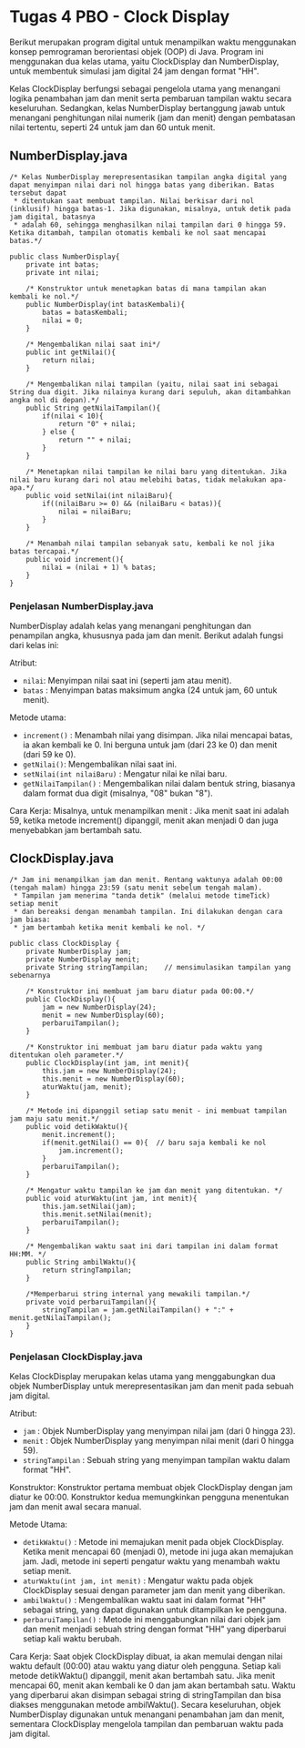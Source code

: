 #   Tugas 4 PBO - Clock Display
Berikut merupakan program digital untuk menampilkan waktu menggunakan konsep pemrograman berorientasi objek (OOP) di Java. Program ini menggunakan dua kelas utama, yaitu ClockDisplay dan NumberDisplay, untuk membentuk simulasi jam digital 24 jam dengan format "HH".

Kelas ClockDisplay berfungsi sebagai pengelola utama yang menangani logika penambahan jam dan menit serta pembaruan tampilan waktu secara keseluruhan. Sedangkan, kelas NumberDisplay bertanggung jawab untuk menangani penghitungan nilai numerik (jam dan menit) dengan pembatasan nilai tertentu, seperti 24 untuk jam dan 60 untuk menit.

## NumberDisplay.java
```
/* Kelas NumberDisplay merepresentasikan tampilan angka digital yang dapat menyimpan nilai dari nol hingga batas yang diberikan. Batas tersebut dapat 
 * ditentukan saat membuat tampilan. Nilai berkisar dari nol (inklusif) hingga batas-1. Jika digunakan, misalnya, untuk detik pada jam digital, batasnya 
 * adalah 60, sehingga menghasilkan nilai tampilan dari 0 hingga 59. Ketika ditambah, tampilan otomatis kembali ke nol saat mencapai batas.*/

public class NumberDisplay{
    private int batas;
    private int nilai;

    /* Konstruktor untuk menetapkan batas di mana tampilan akan kembali ke nol.*/
    public NumberDisplay(int batasKembali){
        batas = batasKembali;
        nilai = 0;
    }

    /* Mengembalikan nilai saat ini*/
    public int getNilai(){
        return nilai;
    }

    /* Mengembalikan nilai tampilan (yaitu, nilai saat ini sebagai String dua digit. Jika nilainya kurang dari sepuluh, akan ditambahkan angka nol di depan).*/
    public String getNilaiTampilan(){
        if(nilai < 10){
            return "0" + nilai;
        } else {
            return "" + nilai;
        }
    }

    /* Menetapkan nilai tampilan ke nilai baru yang ditentukan. Jika nilai baru kurang dari nol atau melebihi batas, tidak melakukan apa-apa.*/
    public void setNilai(int nilaiBaru){
        if((nilaiBaru >= 0) && (nilaiBaru < batas)){
            nilai = nilaiBaru;
        }
    }

    /* Menambah nilai tampilan sebanyak satu, kembali ke nol jika batas tercapai.*/
    public void increment(){
        nilai = (nilai + 1) % batas;
    }
}
```
### Penjelasan NumberDisplay.java
NumberDisplay adalah kelas yang menangani penghitungan dan penampilan angka, khususnya pada jam dan menit. Berikut adalah fungsi dari kelas ini:

Atribut:
- ```nilai```: Menyimpan nilai saat ini (seperti jam atau menit).
- ```batas``` : Menyimpan batas maksimum angka (24 untuk jam, 60 untuk menit).

Metode utama:
- ```increment()``` : Menambah nilai yang disimpan. Jika nilai mencapai batas, ia akan kembali ke 0. Ini berguna untuk jam (dari 23 ke 0) dan menit (dari 59 ke 0).
- ```getNilai()```: Mengembalikan nilai saat ini.
- ```setNilai(int nilaiBaru)``` : Mengatur nilai ke nilai baru.
- ```getNilaiTampilan()``` : Mengembalikan nilai dalam bentuk string, biasanya dalam format dua digit (misalnya, "08" bukan "8").

Cara Kerja:
Misalnya, untuk menampilkan menit :
Jika menit saat ini adalah 59, ketika metode increment() dipanggil, menit akan menjadi 0 dan juga menyebabkan jam bertambah satu.

## ClockDisplay.java
```
/* Jam ini menampilkan jam dan menit. Rentang waktunya adalah 00:00 (tengah malam) hingga 23:59 (satu menit sebelum tengah malam).
 * Tampilan jam menerima "tanda detik" (melalui metode timeTick) setiap menit
 * dan bereaksi dengan menambah tampilan. Ini dilakukan dengan cara jam biasa:
 * jam bertambah ketika menit kembali ke nol. */

public class ClockDisplay {
    private NumberDisplay jam;
    private NumberDisplay menit;
    private String stringTampilan;    // mensimulasikan tampilan yang sebenarnya
    
    /* Konstruktor ini membuat jam baru diatur pada 00:00.*/
    public ClockDisplay(){
        jam = new NumberDisplay(24);
        menit = new NumberDisplay(60);
        perbaruiTampilan();
    }

    /* Konstruktor ini membuat jam baru diatur pada waktu yang ditentukan oleh parameter.*/
    public ClockDisplay(int jam, int menit){
        this.jam = new NumberDisplay(24);
        this.menit = new NumberDisplay(60);
        aturWaktu(jam, menit);
    }

    /* Metode ini dipanggil setiap satu menit - ini membuat tampilan jam maju satu menit.*/
    public void detikWaktu(){
        menit.increment();
        if(menit.getNilai() == 0){  // baru saja kembali ke nol
            jam.increment();
        }
        perbaruiTampilan();
    }

    /* Mengatur waktu tampilan ke jam dan menit yang ditentukan. */
    public void aturWaktu(int jam, int menit){
        this.jam.setNilai(jam);
        this.menit.setNilai(menit);
        perbaruiTampilan();
    }

    /* Mengembalikan waktu saat ini dari tampilan ini dalam format HH:MM. */
    public String ambilWaktu(){
        return stringTampilan;
    }
    
    /*Memperbarui string internal yang mewakili tampilan.*/
    private void perbaruiTampilan(){
        stringTampilan = jam.getNilaiTampilan() + ":" + menit.getNilaiTampilan();
    }
}
```
### Penjelasan ClockDisplay.java
Kelas ClockDisplay merupakan kelas utama yang menggabungkan dua objek NumberDisplay untuk merepresentasikan jam dan menit pada sebuah jam digital.

Atribut:
- ```jam``` : Objek NumberDisplay yang menyimpan nilai jam (dari 0 hingga 23).
- ```menit``` : Objek NumberDisplay yang menyimpan nilai menit (dari 0 hingga 59).
- ```stringTampilan``` : Sebuah string yang menyimpan tampilan waktu dalam format "HH".

Konstruktor:
Konstruktor pertama membuat objek ClockDisplay dengan jam diatur ke 00:00.
Konstruktor kedua memungkinkan pengguna menentukan jam dan menit awal secara manual.

Metode Utama:
- ```detikWaktu()``` : Metode ini memajukan menit pada objek ClockDisplay. Ketika menit mencapai 60 (menjadi 0), metode ini juga akan memajukan jam. Jadi, metode ini seperti pengatur waktu yang menambah waktu setiap menit.
- ```aturWaktu(int jam, int menit)``` : Mengatur waktu pada objek ClockDisplay sesuai dengan parameter jam dan menit yang diberikan.
- ```ambilWaktu()``` : Mengembalikan waktu saat ini dalam format "HH" sebagai string, yang dapat digunakan untuk ditampilkan ke pengguna.
- ```perbaruiTampilan()``` : Metode ini menggabungkan nilai dari objek jam dan menit menjadi sebuah string dengan format "HH" yang diperbarui setiap kali waktu berubah.


Cara Kerja:
Saat objek ClockDisplay dibuat, ia akan memulai dengan nilai waktu default (00:00) atau waktu yang diatur oleh pengguna.
Setiap kali metode detikWaktu() dipanggil, menit akan bertambah satu. Jika menit mencapai 60, menit akan kembali ke 0 dan jam akan bertambah satu.
Waktu yang diperbarui akan disimpan sebagai string di stringTampilan dan bisa diakses menggunakan metode ambilWaktu().
Secara keseluruhan, objek NumberDisplay digunakan untuk menangani penambahan jam dan menit, sementara ClockDisplay mengelola tampilan dan pembaruan waktu pada jam digital.

